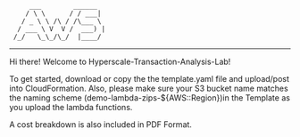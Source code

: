          ___        ______   
        / \ \      / / ___|   
       / _ \ \ /\ / /\___ \  
      / ___ \ V  V /  ___) | 
     /_/   \_\_/\_/  |____/   
 ----------------------------


Hi there! Welcome to Hyperscale-Transaction-Analysis-Lab!

To get started, download or copy the the template.yaml file and upload/post into CloudFormation. Also, please make sure your S3 bucket name matches the naming scheme (demo-lambda-zips-${AWS::Region})in the Template as you upload the lambda functions. 

A cost breakdown is also included in PDF Format. 
